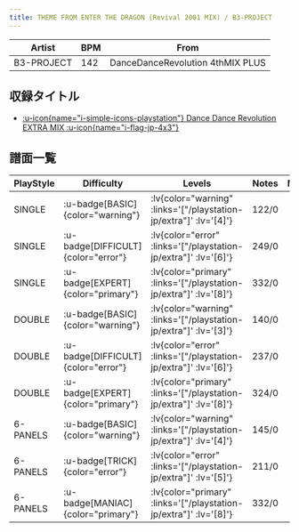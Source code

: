 ```yaml
---
title: THEME FROM ENTER THE DRAGON (Revival 2001 MIX) / B3-PROJECT
---
```


|Artist|BPM|From|
|------|---|----|
|B3-PROJECT|142|DanceDanceRevolution 4thMIX PLUS|

## 収録タイトル

- [ :u-icon{name="i-simple-icons-playstation"} Dance Dance Revolution EXTRA MIX :u-icon{name="i-flag-jp-4x3"} ](/playstation-jp/extra)

## 譜面一覧

|PlayStyle|Difficulty|Levels|Notes|Movie|
|---------|----------|------|-----|-----|
|SINGLE| :u-badge[BASIC]{color="warning"} | :lv{color="warning" :links='["/playstation-jp/extra"]' :lv='[4]'} |122/0||
|SINGLE| :u-badge[DIFFICULT]{color="error"} | :lv{color="error" :links='["/playstation-jp/extra"]' :lv='[6]'} |249/0||
|SINGLE| :u-badge[EXPERT]{color="primary"} | :lv{color="primary" :links='["/playstation-jp/extra"]' :lv='[8]'} |332/0||
|DOUBLE| :u-badge[BASIC]{color="warning"} | :lv{color="warning" :links='["/playstation-jp/extra"]' :lv='[3]'} |140/0||
|DOUBLE| :u-badge[DIFFICULT]{color="error"} | :lv{color="error" :links='["/playstation-jp/extra"]' :lv='[6]'} |237/0||
|DOUBLE| :u-badge[EXPERT]{color="primary"} | :lv{color="primary" :links='["/playstation-jp/extra"]' :lv='[8]'} |324/0||
|6-PANELS| :u-badge[BASIC]{color="warning"} | :lv{color="warning" :links='["/playstation-jp/extra"]' :lv='[4]'} |145/0||
|6-PANELS| :u-badge[TRICK]{color="error"} | :lv{color="error" :links='["/playstation-jp/extra"]' :lv='[5]'} |211/0||
|6-PANELS| :u-badge[MANIAC]{color="primary"} | :lv{color="primary" :links='["/playstation-jp/extra"]' :lv='[8]'} |332/0||

